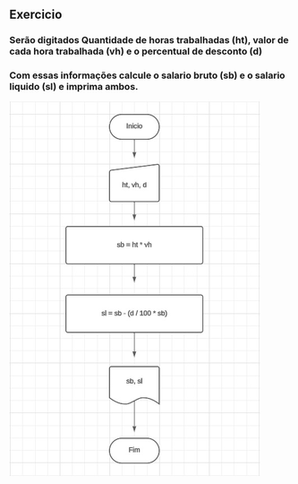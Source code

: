 ## Exercicio

### Serão digitados Quantidade de horas trabalhadas (ht), valor de cada hora trabalhada (vh) e o percentual de desconto (d)
### Com essas informações calcule o salario bruto (sb) e o salario liquido (sl) e imprima ambos.

![exercicioMedia](https://github.com/elijhonathan/LogicaDeProgramacao/blob/main/Arquivos/exercicio02.jpg)